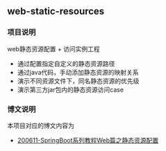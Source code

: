 ## web-static-resources
### 项目说明

web静态资源配置 + 访问实例工程 

- 通过配置指定自定义的静态资源路径
- 通过java代码，手动添加静态资源的映射关系
- 演示不同资源文件下，同名静态资源的优先级
- 演示第三方jar包内的静态资源访问case

### 博文说明

本项目对应的博文内容为

- [200611-SpringBoot系列教程Web篇之静态资源配置](http://spring.hhui.top/spring-blog/2020/06/11/200611-SpringBoot%E7%B3%BB%E5%88%97%E6%95%99%E7%A8%8BWeb%E7%AF%87%E4%B9%8B%E9%9D%99%E6%80%81%E8%B5%84%E6%BA%90%E9%85%8D%E7%BD%AE/)